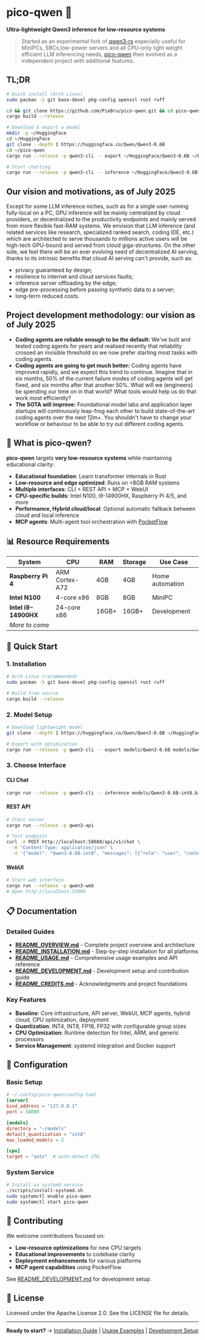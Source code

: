# pico-qwen 🚀

**Ultra-lightweight Qwen3 inference for low-resource systems**

> Started as an experimental fork of [qwen3-rs](https://github.com/reinterpretcat/qwen3-rs) especially useful for MiniPCs, SBCs,low-power servers and all CPU-only light weight efficient LLM inferencing needs, [pico-qwen](https://github.com/PieBru/pico-qwen) then evolved as a independent project with additional features.

## TL;DR

```bash
# Quick install (Arch Linux)
sudo pacman -S git base-devel pkg-config openssl rust ruff

cd && git clone https://github.com/PieBru/pico-qwen.git && cd pico-qwen
cargo build --release

# Download & export a model
mkdir -p ~/HuggingFace
cd ~/HuggingFace
git clone --depth 1 https://huggingface.co/Qwen/Qwen3-0.6B
cd ~/pico-qwen
cargo run --release -p qwen3-cli -- export ~/HuggingFace/Qwen3-0.6B ~/HuggingFace/Qwen3-0.6B-int8.bin --group-size 64

# Start chatting
cargo run --release -p qwen3-cli -- inference ~/HuggingFace/Qwen3-0.6B-int8.bin --mode chat
```

## Our vision and motivations, as of July 2025

Except for some LLM inference niches, such as for a single user running fully-local on a PC, GPU inference will be mainly centralized by cloud providers, or decentralized to the productivity endpoints and mainly served from more flexible fast-RAM systems.
We envision that LLM inference (and related services like research, specialized ranked search, coding IDE, etc.) which are architected to serve thousands to millions active users will be high-tech GPU-bound and served from cloud giga-structures.
On the other side, we feel there will be an ever evolving need of decentralized AI serving, thanks to its intrinsic benefits that cloud AI serving can't provide, such as:
  * privacy guaranteed by design;
  * resilience to internet and cloud services faults;
  * inference server offloading by the edge;
  * edge pre-processing before passing synthetic data to a server;
  * long-term reduced costs.

## Project development methodology: our vision as of July 2025

* **Coding agents are reliable enough to be the default:** We've built and tested coding agents for years and realised recently that reliability crossed an invisible threshold so we now prefer starting most tasks with coding agents.
* **Coding agents are going to get much better:** Coding agents have improved rapidly, and we expect this trend to continue. Imagine that in six months, 50% of the current failure modes of coding agents will get fixed, and six months after that another 50%. What will we (engineers) be spending our time on in that world? What tools would help us do that work most efficiently?
* **The SOTA will improve:** Foundational model labs and application layer startups will continuously leap-frog each other to build state-of-the-art coding agents over the next 12m+. You shouldn't have to change your workflow or behaviour to be able to try out different coding agents.

## 🎯 What is pico-qwen?

**pico-qwen** targets **very low-resource systems** while maintaining educational clarity:

- **Educational foundation**: Learn transformer internals in Rust
- **Low-resource and edge optimized**: Runs on <8GB RAM systems
- **Multiple interfaces**: CLI + REST API + MCP + WebUI
- **CPU-specific builds**: Intel N100, i9-14900HX, Raspberry Pi 4/5, and more
- **Performance, Hybrid cloud/local**: Optional automatic fallback between cloud and local inference
- **MCP agents**: Multi-agent tool orchestration with [PocketFlow](https://github.com/The-Pocket/PocketFlow-Rust)

## 📊 Resource Requirements

| System | CPU | RAM | Storage | Use Case |
|--------|-----|-----|---------|----------|
| **Raspberry Pi 4** | ARM Cortex-A72 | 4GB | 4GB | Home automation |
| **Intel N100** | 4-core x86 | 8GB | 8GB | MiniPC |
| **Intel i9-14900HX** | 24-core x86 | 16GB+ | 16GB+ | Development |
| _More to come_ | | | | |

## 🚀 Quick Start

### 1. Installation
```bash
# Arch Linux (recommended)
sudo pacman -S git base-devel pkg-config openssl rust ruff

# Build from source
cargo build --release
```

### 2. Model Setup
```bash
# Download lightweight model
git clone --depth 1 https://huggingface.co/Qwen/Qwen3-0.6B ~/HuggingFace/Qwen3-0.6B

# Export with optimization
cargo run --release -p qwen3-cli -- export models/Qwen3-0.6B models/Qwen3-0.6B-int8.bin --group-size 64
```

### 3. Choose Interface

#### CLI Chat
```bash
cargo run --release -p qwen3-cli -- inference models/Qwen3-0.6B-int8.bin --mode chat
```

#### REST API
```bash
# Start server
cargo run --release -p qwen3-api

# Test endpoint
curl -X POST http://localhost:58080/api/v1/chat \
  -H "Content-Type: application/json" \
  -d '{"model": "Qwen3-0.6B-int8", "messages": [{"role": "user", "content": "Hello"}]}'
```

#### WebUI
```bash
# Start web interface
cargo run --release -p qwen3-web
# Open http://localhost:53000
```

## 📋 Documentation

### Detailed Guides
- [**README_OVERVIEW.md**](README_OVERVIEW.md) - Complete project overview and architecture
- [**README_INSTALLATION.md**](README_INSTALLATION.md) - Step-by-step installation for all platforms
- [**README_USAGE.md**](README_USAGE.md) - Comprehensive usage examples and API reference
- [**README_DEVELOPMENT.md**](README_DEVELOPMENT.md) - Development setup and contribution guide
- [**README_CREDITS.md**](README_CREDITS.md) - Acknowledgments and project foundations

### Key Features
- **Baseline**: Core infrastructure, API server, WebUI, MCP agents, hybrid cloud, CPU optimization, deployment
- **Quantization**: INT4, INT8, FP16, FP32 with configurable group sizes
- **CPU Optimization**: Runtime detection for Intel, ARM, and generic processors
- **Service Management**: systemd integration and Docker support

## 🔧 Configuration

### Basic Setup
```toml
# ~/.config/pico-qwen/config.toml
[server]
bind_address = "127.0.0.1"
port = 58080

[models]
directory = "~/models"
default_quantization = "int8"
max_loaded_models = 2

[cpu]
target = "auto"  # auto-detect CPU
```

### System Service
```bash
# Install as systemd service
./scripts/install-systemd.sh
sudo systemctl enable pico-qwen
sudo systemctl start pico-qwen
```

## 🤝 Contributing

We welcome contributions focused on:
- **Low-resource optimizations** for new CPU targets
- **Educational improvements** to codebase clarity
- **Deployment enhancements** for various platforms
- **MCP agent capabilities** using PocketFlow

See [README_DEVELOPMENT.md](README_DEVELOPMENT.md) for development setup.

## 📄 License

Licensed under the Apache License 2.0. See the LICENSE file for details.

---

**Ready to start?** → [Installation Guide](README_INSTALLATION.md) | [Usage Examples](README_USAGE.md) | [Development Setup](README_DEVELOPMENT.md)
